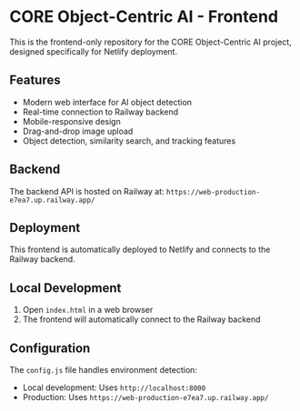 # CORE Object-Centric AI - Frontend

This is the frontend-only repository for the CORE Object-Centric AI project, designed specifically for Netlify deployment.

## Features

- Modern web interface for AI object detection
- Real-time connection to Railway backend
- Mobile-responsive design
- Drag-and-drop image upload
- Object detection, similarity search, and tracking features

## Backend

The backend API is hosted on Railway at: `https://web-production-e7ea7.up.railway.app/`

## Deployment

This frontend is automatically deployed to Netlify and connects to the Railway backend.

## Local Development

1. Open `index.html` in a web browser
2. The frontend will automatically connect to the Railway backend

## Configuration

The `config.js` file handles environment detection:
- Local development: Uses `http://localhost:8000`
- Production: Uses `https://web-production-e7ea7.up.railway.app/`